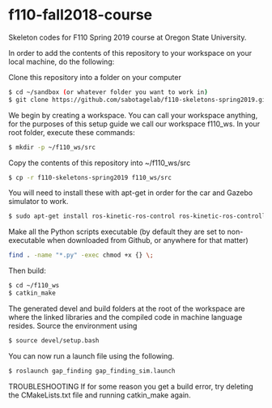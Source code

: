 # f110-fall2018-course
Skeleton codes for F110 Spring 2019 course at Oregon State University.

In order to add the contents of this repository to your workspace on your local machine, do the following:

Clone this repository into a folder on your computer
```bash
$ cd ~/sandbox (or whatever folder you want to work in)
$ git clone https://github.com/sabotagelab/f110-skeletons-spring2019.git
```

We begin by creating a workspace. You can call your workspace anything, for the purposes of this setup guide we call our workspace f110_ws. In your root folder, execute these commands:
```bash
$ mkdir -p ~/f110_ws/src
```

Copy the contents of this repository into ~/f110_ws/src
```bash
$ cp -r f110-skeletons-spring2019 f110_ws/src
```

You will need to install these with apt-get in order for the car and Gazebo simulator to work.
```bash
$ sudo apt-get install ros-kinetic-ros-control ros-kinetic-ros-controllers ros-kinetic-gazebo-ros-control ros-kinetic-ackermann-msgs ros-kinetic-joy
```

Make all the Python scripts executable (by default they are set to non-executable when downloaded from Github, or anywhere for that matter)
```bash
find . -name "*.py" -exec chmod +x {} \;
```

Then build:
```bash
$ cd ~/f110_ws
$ catkin_make
```

The generated devel and build folders at the root of the workspace are where the linked libraries and the compiled code in machine language resides. Source the environment using
```bash
$ source devel/setup.bash
```

You can now run a launch file using the following. 
```bash
$ roslaunch gap_finding gap_finding_sim.launch
```

TROUBLESHOOTING
If for some reason you get a build error, try deleting the CMakeLists.txt file and running catkin_make again. 
